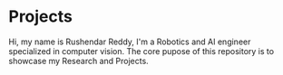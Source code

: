 # Projects
Hi, my name is Rushendar Reddy, I'm a Robotics and AI engineer specialized in computer vision. The core pupose of this repository is to showcase my Research and Projects.
